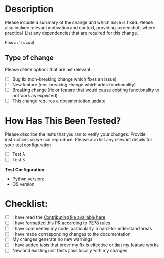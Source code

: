 # Description

Please include a summary of the change and which issue is fixed. Please also include relevant motivation and context, providing screenshots where practical. List any dependencies that are required for this change.

Fixes # (issue)

## Type of change

Please delete options that are not relevant.

- [ ] Bug fix (non-breaking change which fixes an issue)
- [ ] New feature (non-breaking change which adds functionality)
- [ ] Breaking change (fix or feature that would cause existing functionality to not work as expected)
- [ ] This change requires a documentation update

# How Has This Been Tested?

Please describe the tests that you ran to verify your changes. Provide instructions so we can reproduce. Please also list any relevant details for your test configuration

- [ ] Test A
- [ ] Test B

**Test Configuration**:

* Python version:
* OS version

# Checklist:

- [ ] I have read the [Contributing file available here](https://github.com/ciur/papermerge/blob/master/)
- [ ] I have formatted this PR according to [PEP8 rules](https://www.python.org/dev/peps/pep-0008/)
- [ ] I have commented my code, particularly in hard-to-understand areas
- [ ] I have made corresponding changes to the documentation
- [ ] My changes generate no new warnings
- [ ] I have added tests that prove my fix is effective or that my feature works
- [ ] New and existing unit tests pass locally with my changes
